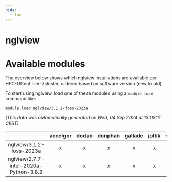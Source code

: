 ```yaml
---
hide:
  - toc
---
```


nglview
=======

# Available modules


The overview below shows which nglview installations are available per HPC-UGent Tier-2cluster, ordered based on software version (new to old).

To start using nglview, load one of these modules using a `module load` command like:

```shell
module load nglview/3.1.2-foss-2023a
```

*(This data was automatically generated on Wed, 04 Sep 2024 at 13:08:11 CEST)*  

| |accelgor|doduo|donphan|gallade|joltik|shinx|skitty|
| :---: | :---: | :---: | :---: | :---: | :---: | :---: | :---: |
|nglview/3.1.2-foss-2023a|x|x|x|x|x|x|x|
|nglview/2.7.7-intel-2020a-Python-3.8.2|x|x|x|x|x|-|x|
